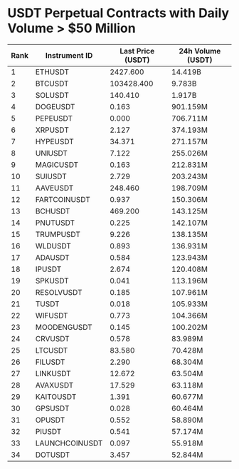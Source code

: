 # USDT Perpetual Contracts with Daily Volume > $50 Million

| Rank | Instrument ID | Last Price (USDT) | 24h Volume (USDT) |
|------|---------------|-------------------|-------------------|
| 1 | ETHUSDT | 2427.600 | 14.419B |
| 2 | BTCUSDT | 103428.400 | 9.783B |
| 3 | SOLUSDT | 140.410 | 1.917B |
| 4 | DOGEUSDT | 0.163 | 901.159M |
| 5 | PEPEUSDT | 0.000 | 706.711M |
| 6 | XRPUSDT | 2.127 | 374.193M |
| 7 | HYPEUSDT | 34.371 | 271.157M |
| 8 | UNIUSDT | 7.122 | 255.026M |
| 9 | MAGICUSDT | 0.163 | 212.831M |
| 10 | SUIUSDT | 2.729 | 203.243M |
| 11 | AAVEUSDT | 248.460 | 198.709M |
| 12 | FARTCOINUSDT | 0.937 | 150.306M |
| 13 | BCHUSDT | 469.200 | 143.125M |
| 14 | PNUTUSDT | 0.225 | 142.107M |
| 15 | TRUMPUSDT | 9.226 | 138.135M |
| 16 | WLDUSDT | 0.893 | 136.931M |
| 17 | ADAUSDT | 0.584 | 123.943M |
| 18 | IPUSDT | 2.674 | 120.408M |
| 19 | SPKUSDT | 0.041 | 113.196M |
| 20 | RESOLVUSDT | 0.185 | 107.961M |
| 21 | TUSDT | 0.018 | 105.933M |
| 22 | WIFUSDT | 0.773 | 104.366M |
| 23 | MOODENGUSDT | 0.145 | 100.202M |
| 24 | CRVUSDT | 0.578 | 83.989M |
| 25 | LTCUSDT | 83.580 | 70.428M |
| 26 | FILUSDT | 2.290 | 68.304M |
| 27 | LINKUSDT | 12.672 | 63.504M |
| 28 | AVAXUSDT | 17.529 | 63.118M |
| 29 | KAITOUSDT | 1.391 | 60.677M |
| 30 | GPSUSDT | 0.028 | 60.464M |
| 31 | OPUSDT | 0.552 | 58.890M |
| 32 | PIUSDT | 0.541 | 57.174M |
| 33 | LAUNCHCOINUSDT | 0.097 | 55.918M |
| 34 | DOTUSDT | 3.457 | 52.844M |
